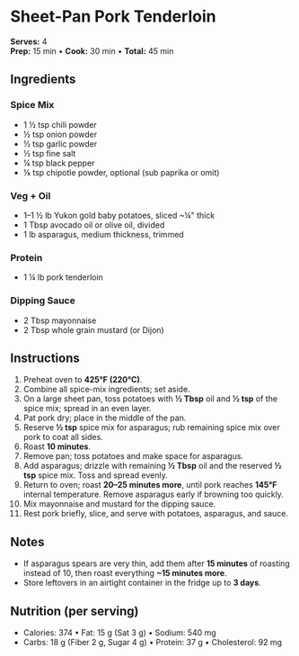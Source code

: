 # Sheet-Pan Pork Tenderloin

**Serves:** 4  
**Prep:** 15 min • **Cook:** 30 min • **Total:** 45 min

## Ingredients

### Spice Mix
- 1 ½ tsp chili powder  
- ½ tsp onion powder  
- ½ tsp garlic powder  
- ½ tsp fine salt  
- ¼ tsp black pepper  
- ⅛ tsp chipotle powder, optional (sub paprika or omit)

### Veg + Oil
- 1–1 ½ lb Yukon gold baby potatoes, sliced ~¼" thick  
- 1 Tbsp avocado oil or olive oil, divided  
- 1 lb asparagus, medium thickness, trimmed

### Protein
- 1 ¼ lb pork tenderloin

### Dipping Sauce
- 2 Tbsp mayonnaise  
- 2 Tbsp whole grain mustard (or Dijon)

## Instructions
1. Preheat oven to **425°F (220°C)**.  
2. Combine all spice-mix ingredients; set aside.  
3. On a large sheet pan, toss potatoes with **½ Tbsp** oil and **½ tsp** of the spice mix; spread in an even layer.  
4. Pat pork dry; place in the middle of the pan.  
5. Reserve **½ tsp** spice mix for asparagus; rub remaining spice mix over pork to coat all sides.  
6. Roast **10 minutes**.  
7. Remove pan; toss potatoes and make space for asparagus.  
8. Add asparagus; drizzle with remaining **½ Tbsp** oil and the reserved **½ tsp** spice mix. Toss and spread evenly.  
9. Return to oven; roast **20–25 minutes more**, until pork reaches **145°F** internal temperature. Remove asparagus early if browning too quickly.  
10. Mix mayonnaise and mustard for the dipping sauce.  
11. Rest pork briefly, slice, and serve with potatoes, asparagus, and sauce.

## Notes
- If asparagus spears are very thin, add them after **15 minutes** of roasting instead of 10, then roast everything **~15 minutes more**.  
- Store leftovers in an airtight container in the fridge up to **3 days**.

## Nutrition (per serving)
- Calories: 374 • Fat: 15 g (Sat 3 g) • Sodium: 540 mg  
- Carbs: 18 g (Fiber 2 g, Sugar 4 g) • Protein: 37 g • Cholesterol: 92 mg
